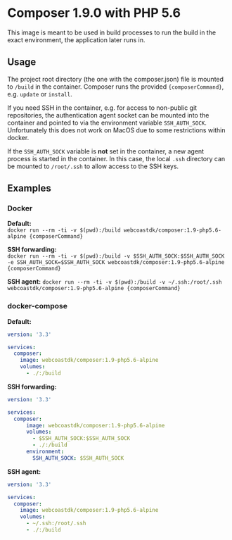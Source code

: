 # Composer 1.9.0 with PHP 5.6

This image is meant to be used in build processes to run the build in the exact environment, the application
later runs in.

## Usage
The project root directory (the one with the composer.json) file is mounted to `/build` in the container. Composer runs
the provided `{composerCommand}`, e.g. `update` or `install`.

If you need SSH in the container, e.g. for access to non-public git repositories, the authentication agent socket can be
mounted into the container and pointed to via the environment variable `SSH_AUTH_SOCK`. Unfortunately this does not work
on MacOS due to some restrictions within docker.

If the `SSH_AUTH_SOCK` variable is **not** set in the container, a new agent process is started in the container. In this
case, the local `.ssh` directory can be mounted to `/root/.ssh` to allow access to the SSH keys.

## Examples

### Docker

**Default:**  
`docker run --rm -ti -v $(pwd):/build webcoastdk/composer:1.9-php5.6-alpine {composerCommand}`

**SSH forwarding:**  
`docker run --rm -ti -v $(pwd):/build -v $SSH_AUTH_SOCK:$SSH_AUTH_SOCK -e SSH_AUTH_SOCK=$SSH_AUTH_SOCK webcoastdk/composer:1.9-php5.6-alpine {composerCommand}`

**SSH agent:**
`docker run --rm -ti -v $(pwd):/build -v ~/.ssh:/root/.ssh webcoastdk/composer:1.9-php5.6-alpine {composerCommand}`

### docker-compose

**Default:**  
```yaml
version: '3.3'

services:
  composer:
    image: webcoastdk/composer:1.9-php5.6-alpine
    volumes:
      - ./:/build
```

**SSH forwarding:**  
```yaml
version: '3.3'

services:
  composer:
      image: webcoastdk/composer:1.9-php5.6-alpine
      volumes:
        - $SSH_AUTH_SOCK:$SSH_AUTH_SOCK
        - ./:/build
      environment:
        SSH_AUTH_SOCK: $SSH_AUTH_SOCK
```

**SSH agent:**  
```yaml
version: '3.3'

services:
  composer:
    image: webcoastdk/composer:1.9-php5.6-alpine
    volumes:
      - ~/.ssh:/root/.ssh
      - ./:/build
```
